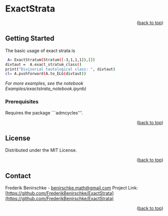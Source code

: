 # ExactStrata







<p align="right">(<a href="#readme-top">back to top</a>)</p>



<!-- GETTING STARTED -->
## Getting Started


The basic usage of exact strata is 
```sh
 A= ExactStratum(Stratum([-3,1,1,1]),[])
divtaut =  A.exact_stratum_class()
print("Divisorial tautological class: ", divtaut)
cl= A.pushforward(A.to_ELG(divtaut))
 ```


_For more examples, see the notebook Examples/exactstrata_notebook.ipynb)_


### Prerequisites



Requires the package ```admcycles'''.







<p align="right">(<a href="#readme-top">back to top</a>)</p>


<!-- LICENSE -->
## License

Distributed under the MIT License. 
<p align="right">(<a href="#readme-top">back to top</a>)</p>



<!-- CONTACT -->
## Contact

Frederik Benirschke - benirschke.math@gmail.com
Project Link: [https://github.com/FrederikBenirschke/ExactStrata](https://github.com/FrederikBenirschke/ExactStrata)

<p align="right">(<a href="#readme-top">back to top</a>)</p>

